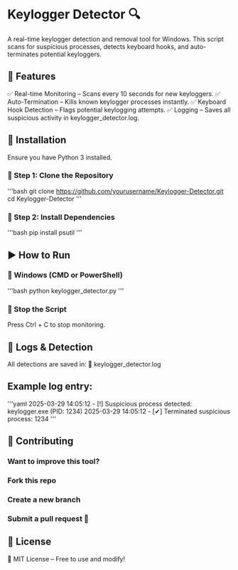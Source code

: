 # Keylogger Detector 🔍
A real-time keylogger detection and removal tool for Windows. This script scans for suspicious processes, detects keyboard hooks, and auto-terminates potential keyloggers.

## 🚀 Features
✅ Real-time Monitoring – Scans every 10 seconds for new keyloggers.
✅ Auto-Termination – Kills known keylogger processes instantly.
✅ Keyboard Hook Detection – Flags potential keylogging attempts.
✅ Logging – Saves all suspicious activity in keylogger_detector.log.

## 📌 Installation
Ensure you have Python 3 installed.

### 🔹 Step 1: Clone the Repository
'''bash
git clone https://github.com/yourusername/Keylogger-Detector.git
cd Keylogger-Detector
'''
### 🔹 Step 2: Install Dependencies
'''bash
pip install psutil
'''
## ▶️ How to Run

### 🔹 Windows (CMD or PowerShell)
'''bash
python keylogger_detector.py
'''
### 🔹 Stop the Script
Press Ctrl + C to stop monitoring.

## 📜 Logs & Detection
All detections are saved in:
📄 keylogger_detector.log

## Example log entry:

'''yaml
2025-03-29 14:05:12 - [!] Suspicious process detected: keylogger.exe (PID: 1234)
2025-03-29 14:05:12 - [✔] Terminated suspicious process: 1234
'''
## 🔧 Contributing

### Want to improve this tool?

### Fork this repo

### Create a new branch

### Submit a pull request 🚀

## 📜 License
🔖 MIT License – Free to use and modify!

